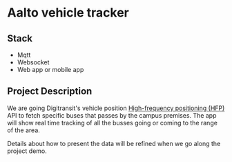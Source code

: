 # Aalto vehicle tracker

## Stack

* Mqtt
* Websocket
* Web app or mobile app

## Project Description

We are going Digitransit's vehicle position [High-frequency positioning (HFP)](https://digitransit.fi/en/developers/apis/4-realtime-api/vehicle-positions/) API to fetch specific buses that passes by the campus premises. The app will show real time tracking of all the busses going or coming to the range of the area.

Details about how to present the data will be refined when we go along the project demo.